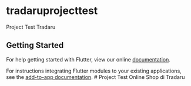 # tradaruprojecttest

Project Test Tradaru

## Getting Started

For help getting started with Flutter, view our online
[documentation](https://flutter.dev/).

For instructions integrating Flutter modules to your existing applications,
see the [add-to-app documentation](https://flutter.dev/docs/development/add-to-app).
#   P r o j e c t   T e s t   O n l i n e   S h o p   d i   T r a d a r u  
 